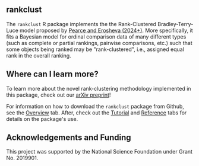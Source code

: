 rankclust
-----

The ``rankclust`` R package implements the the Rank-Clustered Bradley-Terry-Luce model proposed by [Pearce and Erosheva (2024+)](https://arxiv.org/abs/2406.19563). More specifically, it fits a Bayesian model for ordinal comparison data of many different types (such as complete or partial rankings, pairwise comparisons, etc.) such that some objects being ranked may be "rank-clustered", i.e., assigned equal rank in the overall ranking.


Where can I learn more? 
-----

To learn more about the novel rank-clustering methodology implemented in this package, check out our [arXiv preprint](https://arxiv.org/abs/2406.19563)!

For information on how to download the `rankclust` package from Github, see the [Overview](https://pearce790.github.io/rankclust/articles/overview.html) tab. After, check out the [Tutorial](https://pearce790.github.io/rankclust/articles/tutorial.html) and [Reference](https://pearce790.github.io/rankclust/reference/index.html) tabs for details on the package's use.

Acknowledgements and Funding
-----

This project was supported by the National Science Foundation under Grant No. 2019901.
